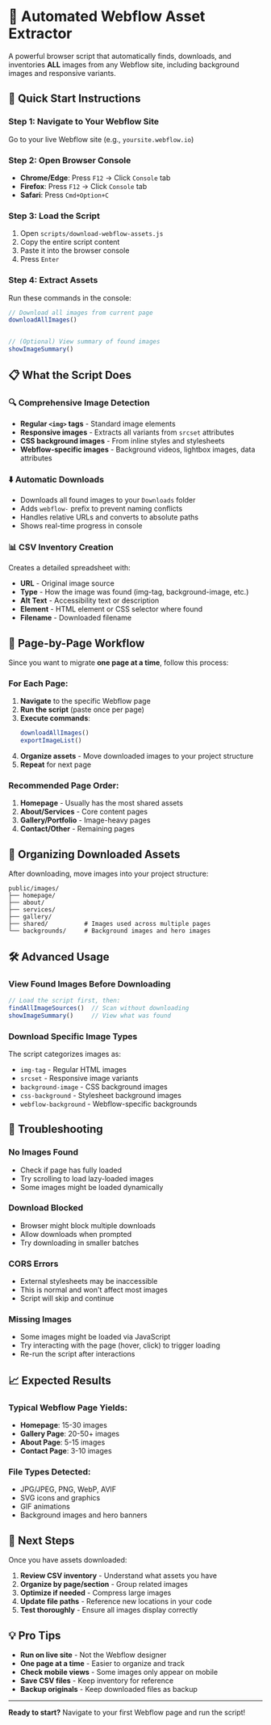 # 🤖 Automated Webflow Asset Extractor

A powerful browser script that automatically finds, downloads, and inventories **ALL** images from any Webflow site, including background images and responsive variants.

## 🚀 Quick Start Instructions

### Step 1: Navigate to Your Webflow Site
Go to your live Webflow site (e.g., `yoursite.webflow.io`)

### Step 2: Open Browser Console
- **Chrome/Edge**: Press `F12` → Click `Console` tab
- **Firefox**: Press `F12` → Click `Console` tab  
- **Safari**: Press `Cmd+Option+C`

### Step 3: Load the Script
1. Open `scripts/download-webflow-assets.js`
2. Copy the entire script content
3. Paste it into the browser console
4. Press `Enter`

### Step 4: Extract Assets
Run these commands in the console:

```javascript
// Download all images from current page
downloadAllImages()


// (Optional) View summary of found images
showImageSummary()
```

## 📋 What the Script Does

### 🔍 **Comprehensive Image Detection**
- **Regular `<img>` tags** - Standard image elements
- **Responsive images** - Extracts all variants from `srcset` attributes
- **CSS background images** - From inline styles and stylesheets
- **Webflow-specific images** - Background videos, lightbox images, data attributes

### ⬇️ **Automatic Downloads**
- Downloads all found images to your `Downloads` folder
- Adds `webflow-` prefix to prevent naming conflicts
- Handles relative URLs and converts to absolute paths
- Shows real-time progress in console

### 📊 **CSV Inventory Creation**
Creates a detailed spreadsheet with:
- **URL** - Original image source
- **Type** - How the image was found (img-tag, background-image, etc.)
- **Alt Text** - Accessibility text or description
- **Element** - HTML element or CSS selector where found
- **Filename** - Downloaded filename

## 🎯 Page-by-Page Workflow

Since you want to migrate **one page at a time**, follow this process:

### For Each Page:
1. **Navigate** to the specific Webflow page
2. **Run the script** (paste once per page)
3. **Execute commands**:
   ```javascript
   downloadAllImages()
   exportImageList()
   ```
4. **Organize assets** - Move downloaded images to your project structure
5. **Repeat** for next page

### Recommended Page Order:
1. **Homepage** - Usually has the most shared assets
2. **About/Services** - Core content pages
3. **Gallery/Portfolio** - Image-heavy pages
4. **Contact/Other** - Remaining pages

## 📁 Organizing Downloaded Assets

After downloading, move images into your project structure:

```
public/images/
├── homepage/
├── about/
├── services/
├── gallery/
├── shared/          # Images used across multiple pages
└── backgrounds/     # Background images and hero images
```

## 🛠️ Advanced Usage

### View Found Images Before Downloading
```javascript
// Load the script first, then:
findAllImageSources()  // Scan without downloading
showImageSummary()     // View what was found
```

### Download Specific Image Types
The script categorizes images as:
- `img-tag` - Regular HTML images
- `srcset` - Responsive image variants
- `background-image` - CSS background images
- `css-background` - Stylesheet background images
- `webflow-background` - Webflow-specific backgrounds

## 🔧 Troubleshooting

### No Images Found
- Check if page has fully loaded
- Try scrolling to load lazy-loaded images
- Some images might be loaded dynamically

### Download Blocked
- Browser might block multiple downloads
- Allow downloads when prompted
- Try downloading in smaller batches

### CORS Errors
- External stylesheets may be inaccessible
- This is normal and won't affect most images
- Script will skip and continue

### Missing Images
- Some images might be loaded via JavaScript
- Try interacting with the page (hover, click) to trigger loading
- Re-run the script after interactions

## 📈 Expected Results

### Typical Webflow Page Yields:
- **Homepage**: 15-30 images
- **Gallery Page**: 20-50+ images  
- **About Page**: 5-15 images
- **Contact Page**: 3-10 images

### File Types Detected:
- JPG/JPEG, PNG, WebP, AVIF
- SVG icons and graphics
- GIF animations
- Background images and hero banners

## 🎉 Next Steps

Once you have assets downloaded:

1. **Review CSV inventory** - Understand what assets you have
2. **Organize by page/section** - Group related images
3. **Optimize if needed** - Compress large images
4. **Update file paths** - Reference new locations in your code
5. **Test thoroughly** - Ensure all images display correctly

## 💡 Pro Tips

- **Run on live site** - Not the Webflow designer
- **One page at a time** - Easier to organize and track
- **Check mobile views** - Some images only appear on mobile
- **Save CSV files** - Keep inventory for reference
- **Backup originals** - Keep downloaded files as backup

---

**Ready to start?** Navigate to your first Webflow page and run the script!
